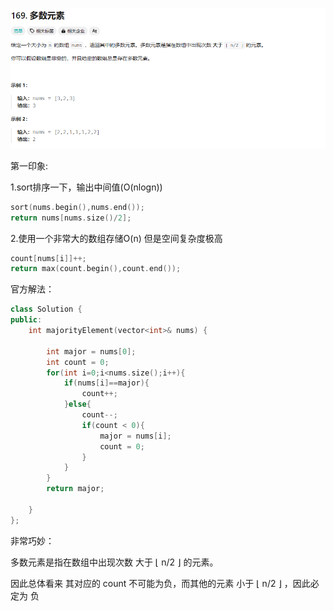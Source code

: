 ![alt text](169_题目.png)

第一印象:

1.sort排序一下，输出中间值(O(nlogn))
```cpp
sort(nums.begin(),nums.end());
return nums[nums.size()/2];
```
2.使用一个非常大的数组存储O(n) 但是空间复杂度极高
```cpp
count[nums[i]]++;
return max(count.begin(),count.end());
```

官方解法：

```cpp
class Solution {
public:
    int majorityElement(vector<int>& nums) {

        int major = nums[0];
        int count = 0;
        for(int i=0;i<nums.size();i++){
            if(nums[i]==major){
                count++;
            }else{
                count--;
                if(count < 0){
                    major = nums[i];
                    count = 0;
                }
            }
        }
        return major;

    }
};
```

非常巧妙：

多数元素是指在数组中出现次数 大于 ⌊ n/2 ⌋ 的元素。

因此总体看来 其对应的 count 不可能为负，而其他的元素 小于 ⌊ n/2 ⌋ ，因此必定为 负
